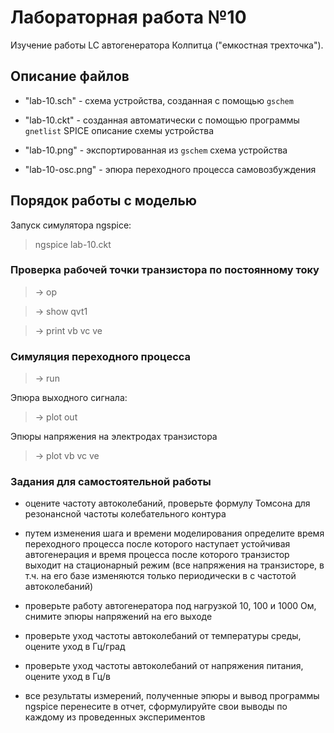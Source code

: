 # Лабораторная работа №10
Изучение работы LC автогенератора Колпитца ("емкостная трехточка").

## Описание файлов

* "lab-10.sch" - схема устройства, созданная с помощью `gschem`

* "lab-10.ckt" - созданная автоматически с помощью программы `gnetlist`
SPICE описание схемы устройства

* "lab-10.png" - экспортированная из `gschem` схема устройства

* "lab-10-osc.png" - эпюра переходного процесса самовозбуждения

## Порядок работы с моделью

Запуск симулятора ngspice:

> ngspice lab-10.ckt

### Проверка рабочей точки транзистора по постоянному току

> -> op

> -> show qvt1

> -> print vb vc ve

### Симуляция переходного процесса

> -> run

Эпюра выходного сигнала:

> -> plot out

Эпюры напряжения на электродах транзистора

> -> plot vb vc ve

### Задания для самостоятельной работы

* оцените частоту автоколебаний, проверьте формулу Томсона для резонансной
частоты колебательного контура

* путем изменения шага и времени моделирования определите время переходного
процесса после которого наступает устойчивая автогенерация и время процесса
после которого транзистор выходит на стационарный режим
(все напряжения на транзисторе, в т.ч. на его базе изменяются только
периодически в с частотой автоколебаний)

* проверьте работу автогенератора под нагрузкой 10, 100 и 1000 Ом, снимите
эпюры напряжений на его выходе

* проверьте уход частоты автоколебаний от температуры среды, оцените уход в
Гц/град

* проверьте уход частоты автоколебаний от напряжения питания, оцените уход в
Гц/в

* все результаты измерений, полученные эпюры и вывод программы ngspice
перенесите в отчет, сформулируйте свои выводы по каждому из проведенных
экспериментов


